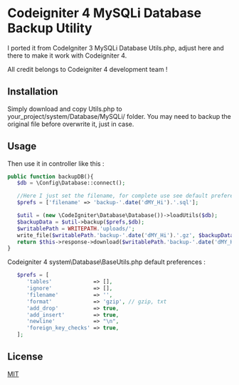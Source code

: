 # Codeigniter 4 MySQLi Database Backup Utility
I ported it from CodeIgniter 3 MySQLi Database Utils.php, adjust here and there to make it work with Codeigniter 4.

All credit belongs to Codeigniter 4 development team !

## Installation

Simply download and copy Utils.php to your_project/system/Database/MySQLi/ folder. You may need to backup the original file before overwrite it, just in case.

## Usage
Then use it in controller like this :
```php
public function backupDB(){
   $db = \Config\Database::connect();

   //Here I just set the filename, for complete use see default preferences below
   $prefs = ['filename' => 'backup-'.date('dMY_Hi').'.sql'];

   $util = (new \CodeIgniter\Database\Database())->loadUtils($db);
   $backupData = $util->backup($prefs,$db);
   $writablePath = WRITEPATH.'uploads/';
   write_file($writablePath.'backup-'.date('dMY_Hi').'.gz', $backupData); 
   return $this->response->download($writablePath.'backup-'.date('dMY_Hi').'.gz',null);
}
```
Codeigniter 4 system\Database\BaseUtils.php default preferences :
```php
   $prefs = [
      'tables'             => [],
      'ignore'             => [],
      'filename'           => '',
      'format'             => 'gzip', // gzip, txt
      'add_drop'           => true,
      'add_insert'         => true,
      'newline'            => "\n",
      'foreign_key_checks' => true,
   ];
```
## License
[MIT](https://choosealicense.com/licenses/mit/)
